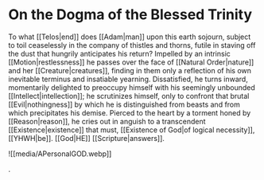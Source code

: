 # On the Dogma of the Blessed Trinity
To what [[Telos|end]] does [[Adam|man]] upon this earth sojourn, subject to toil ceaselessly in the company of thistles and thorns, futile in staving off the dust that hungrily anticipates his return? Impelled by an intrinsic [[Motion|restlessness]] he passes over the face of [[Natural Order|nature]] and her [[Creature|creatures]], finding in them only a reflection of his own inevitable terminus and insatiable yearning. Dissatisfied, he turns inward, momentarily delighted to preoccupy himself with his seemingly unbounded [[Intellect|intellection]]; he scrutinizes himself, only to confront that brutal [[Evil|nothingness]] by which he is distinguished from beasts and from which precipitates his demise. Pierced to the heart by a torment honed by [[Reason|reason]], he cries out in anguish to a transcendent [[Existence|existence]] that must, [[Existence of God|of logical necessity]], [[YHWH|be]]. [[God|HE]] [[Scripture|answers]].

![[media/APersonalGOD.webp]]

.